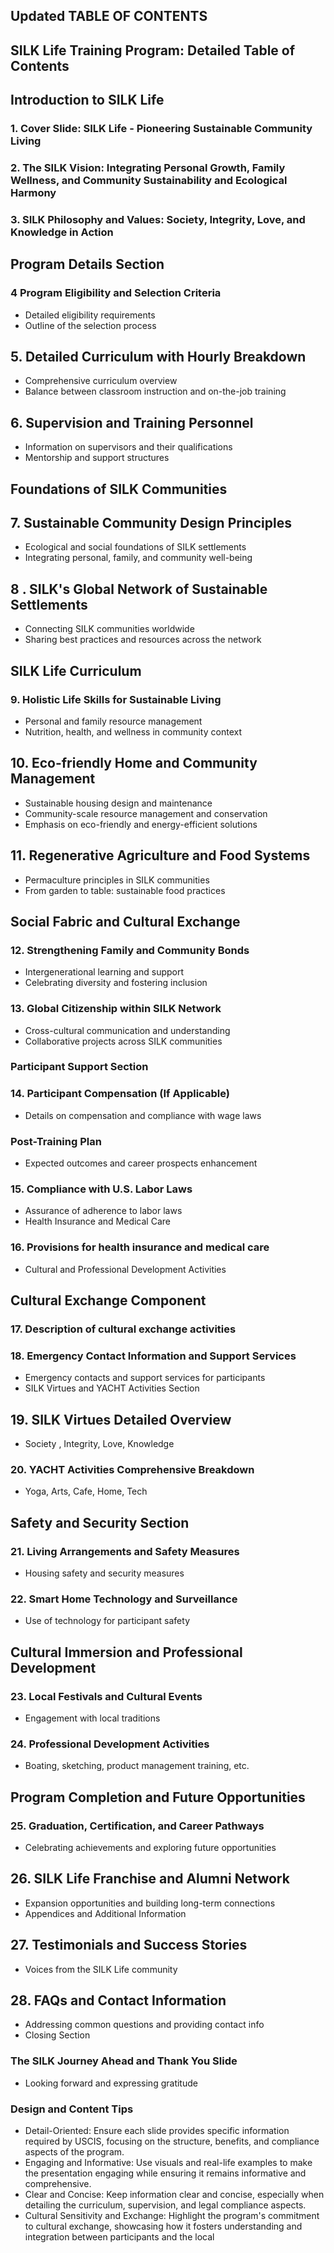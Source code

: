 
## Updated TABLE OF CONTENTS 
## SILK Life Training Program: Detailed Table of Contents
## Introduction to SILK Life
### 1. Cover Slide: SILK Life - Pioneering Sustainable Community Living
### 2. The SILK Vision: Integrating Personal Growth, Family Wellness, and Community Sustainability and Ecological Harmony
### 3. SILK Philosophy and Values: Society, Integrity, Love, and Knowledge in Action 
## Program Details Section
###  4 Program Eligibility and Selection Criteria
* Detailed eligibility requirements
* Outline of the selection process
## 5.  Detailed Curriculum with Hourly Breakdown
* Comprehensive curriculum overview
* Balance between classroom instruction and on-the-job training
## 6. Supervision and Training Personnel
* Information on supervisors and their qualifications
* Mentorship and support structures
## Foundations of SILK Communities
## 7.  Sustainable Community Design Principles
* Ecological and social foundations of SILK settlements
* Integrating personal, family, and community well-being
## 8 . SILK's Global Network of Sustainable Settlements
* Connecting SILK communities worldwide
* Sharing best practices and resources across the network
## SILK Life Curriculum
### 9. Holistic Life Skills for Sustainable Living
* Personal and family resource management
* Nutrition, health, and wellness in community context
## 10. Eco-friendly Home and Community Management
* Sustainable housing design and maintenance
* Community-scale resource management and conservation
* Emphasis on eco-friendly and energy-efficient solutions
## 11. Regenerative Agriculture and Food Systems
* Permaculture principles in SILK communities
* From garden to table: sustainable food practices
## Social Fabric and Cultural Exchange
### 12. Strengthening Family and Community Bonds
* Intergenerational learning and support
* Celebrating diversity and fostering inclusion
### 13. Global Citizenship within SILK Network
* Cross-cultural communication and understanding
* Collaborative projects across SILK communities
### Participant Support Section
### 14. Participant Compensation (If Applicable)
* Details on compensation and compliance with wage laws
### Post-Training Plan
* Expected outcomes and career prospects enhancement
### 15. Compliance with U.S. Labor Laws
* Assurance of adherence to labor laws
* Health Insurance and Medical Care
### 16. Provisions for health insurance and medical care
* Cultural and Professional Development Activities
## Cultural Exchange Component
### 17. Description of cultural exchange activities
### 18. Emergency Contact Information and Support Services
* Emergency contacts and support services for participants
* SILK Virtues and YACHT Activities Section
## 19. SILK Virtues Detailed Overview
* Society , Integrity, Love, Knowledge
### 20.   YACHT Activities Comprehensive Breakdown
* Yoga, Arts, Cafe, Home, Tech
## Safety and Security Section
### 21.  Living Arrangements and Safety Measures
* Housing safety and security measures
### 22. Smart Home Technology and Surveillance
* Use of technology for participant safety
## Cultural Immersion and Professional Development
### 23. Local Festivals and Cultural Events
* Engagement with local traditions
### 24. Professional Development Activities
* Boating, sketching, product management training, etc.
## Program Completion and Future Opportunities
### 25. Graduation, Certification, and Career Pathways
* Celebrating achievements and exploring future opportunities
## 26.  SILK Life Franchise and Alumni Network
* Expansion opportunities and building long-term connections
* Appendices and Additional Information
## 27. Testimonials and Success Stories
* Voices from the SILK Life community
## 28. FAQs and Contact Information
* Addressing common questions and providing contact info
* Closing Section
### The SILK Journey Ahead and Thank You Slide
* Looking forward and expressing gratitude
### Design and Content Tips
* Detail-Oriented: Ensure each slide provides specific information required by USCIS, focusing on the structure, benefits, and compliance aspects of the program.
* Engaging and Informative: Use visuals and real-life examples to make the presentation engaging while ensuring it remains informative and comprehensive.
* Clear and Concise: Keep information clear and concise, especially when detailing the curriculum, supervision, and legal compliance aspects.
* Cultural Sensitivity and Exchange: Highlight the program's commitment to cultural exchange, showcasing how it fosters understanding and integration between participants and the local 










 
